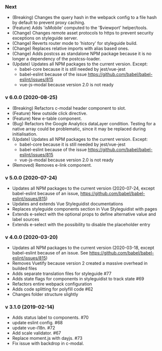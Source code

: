 ### Next
 - (Breaking) Changes the query hash in the webpack config to a file hash by default to prevent proxy caching.
 - (Feature) Adds 'isMobile' computed to the '$viewport' helper/tools.
 - (Change) Changes remote asset protocols to https to prevent security exceptions on styleguide server.
 - (Change) Reverts router mode to 'history' for styleguide build.
 - (Change) Replaces relative imports with alias based ones.
 - (Change) Adds postcss as standalone NPM package because it is no longer a dependency of the postcss-loader.
 - (Update) Updates all NPM packages to the current version. Except:
   - babel-core because it is still needed by jest/vue-jest
   - babel-eslint because of the issue https://github.com/babel/babel-eslint/issues/815
   - vue-js-modal because version 2.0 is not ready

### v 6.0.0 (2020-08-25)
 - (Breaking) Refactors c-modal header component to slot.
 - (Feature) New outside click directive.
 - (Feature) New e-table component.
 - (Bug) Refactors the Google Analytics dataLayer condition. Testing for a native array could be problematic, since it may be replaced during initialisation.
 - (Update) Updates all NPM packages to the current version. Except:
   - babel-core because it is still needed by jest/vue-jest
   - babel-eslint because of the issue https://github.com/babel/babel-eslint/issues/815
   - vue-js-modal because version 2.0 is not ready
 - (Removed) Removes e-link component.

### v 5.0.0 (2020-07-24)
 - Updates all NPM packages to the current version (2020-07-24, except babel-eslint because of an issue, https://github.com/babel/babel-eslint/issues/815)
 - Updates and extends Vue Styleguidist documentations
 - Replaces styleguide components section in Vue Styleguidist with pages
 - Extends e-select with the optional props to define alternative value and label sources
 - Extends e-select with the possibility to disable the placeholder entry
 
### v 4.0.0 (2020-03-20)
 - Updates all NPM packages to the current version (2020-03-18, except babel-eslint because of an issue. See https://github.com/babel/babel-eslint/issues/815)
 - Removes Vuetify because version 2 created a massive overhead in builded files
 - Adds separate translation files for styleguide #77
 - Adds state flags for components in styleguidist to track state #69
 - Refactors entire webpack configuration
 - Adds code splitting for polyfill code #62
 - Changes folder structure slightly
 
### v 3.1.0 (2019-02-14)
 - Adds status label to components. #70
 - update eslint config. #68
 - update vue-i18n. #72
 - Add scale validator. #67
 - Replace moment.js with dayjs. #73
 - Fix issue with backdrop in c-modal.
